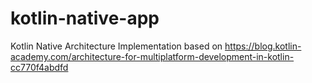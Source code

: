 # kotlin-native-app
Kotlin Native Architecture Implementation based on 
https://blog.kotlin-academy.com/architecture-for-multiplatform-development-in-kotlin-cc770f4abdfd

